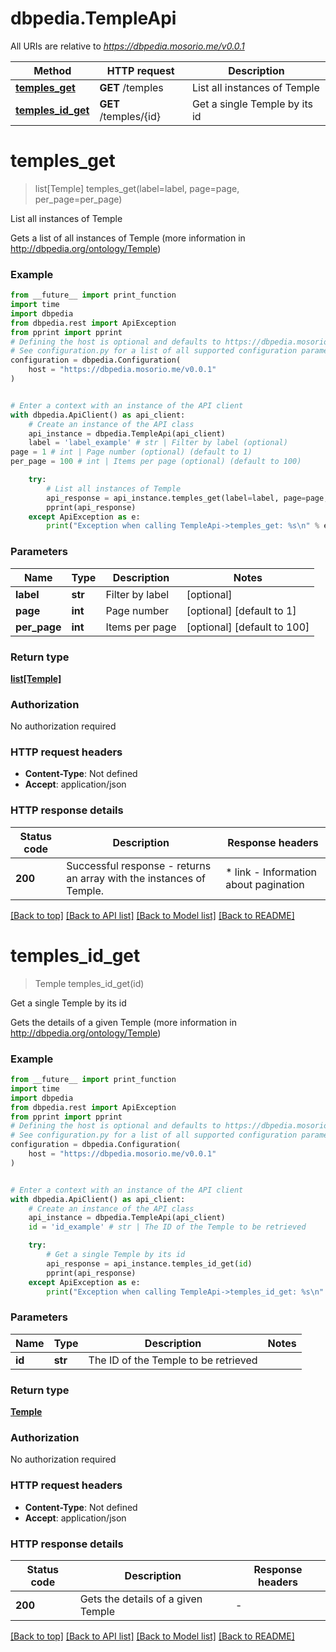 # dbpedia.TempleApi

All URIs are relative to *https://dbpedia.mosorio.me/v0.0.1*

Method | HTTP request | Description
------------- | ------------- | -------------
[**temples_get**](TempleApi.md#temples_get) | **GET** /temples | List all instances of Temple
[**temples_id_get**](TempleApi.md#temples_id_get) | **GET** /temples/{id} | Get a single Temple by its id


# **temples_get**
> list[Temple] temples_get(label=label, page=page, per_page=per_page)

List all instances of Temple

Gets a list of all instances of Temple (more information in http://dbpedia.org/ontology/Temple)

### Example

```python
from __future__ import print_function
import time
import dbpedia
from dbpedia.rest import ApiException
from pprint import pprint
# Defining the host is optional and defaults to https://dbpedia.mosorio.me/v0.0.1
# See configuration.py for a list of all supported configuration parameters.
configuration = dbpedia.Configuration(
    host = "https://dbpedia.mosorio.me/v0.0.1"
)


# Enter a context with an instance of the API client
with dbpedia.ApiClient() as api_client:
    # Create an instance of the API class
    api_instance = dbpedia.TempleApi(api_client)
    label = 'label_example' # str | Filter by label (optional)
page = 1 # int | Page number (optional) (default to 1)
per_page = 100 # int | Items per page (optional) (default to 100)

    try:
        # List all instances of Temple
        api_response = api_instance.temples_get(label=label, page=page, per_page=per_page)
        pprint(api_response)
    except ApiException as e:
        print("Exception when calling TempleApi->temples_get: %s\n" % e)
```

### Parameters

Name | Type | Description  | Notes
------------- | ------------- | ------------- | -------------
 **label** | **str**| Filter by label | [optional] 
 **page** | **int**| Page number | [optional] [default to 1]
 **per_page** | **int**| Items per page | [optional] [default to 100]

### Return type

[**list[Temple]**](Temple.md)

### Authorization

No authorization required

### HTTP request headers

 - **Content-Type**: Not defined
 - **Accept**: application/json

### HTTP response details
| Status code | Description | Response headers |
|-------------|-------------|------------------|
**200** | Successful response - returns an array with the instances of Temple. |  * link - Information about pagination <br>  |

[[Back to top]](#) [[Back to API list]](../README.md#documentation-for-api-endpoints) [[Back to Model list]](../README.md#documentation-for-models) [[Back to README]](../README.md)

# **temples_id_get**
> Temple temples_id_get(id)

Get a single Temple by its id

Gets the details of a given Temple (more information in http://dbpedia.org/ontology/Temple)

### Example

```python
from __future__ import print_function
import time
import dbpedia
from dbpedia.rest import ApiException
from pprint import pprint
# Defining the host is optional and defaults to https://dbpedia.mosorio.me/v0.0.1
# See configuration.py for a list of all supported configuration parameters.
configuration = dbpedia.Configuration(
    host = "https://dbpedia.mosorio.me/v0.0.1"
)


# Enter a context with an instance of the API client
with dbpedia.ApiClient() as api_client:
    # Create an instance of the API class
    api_instance = dbpedia.TempleApi(api_client)
    id = 'id_example' # str | The ID of the Temple to be retrieved

    try:
        # Get a single Temple by its id
        api_response = api_instance.temples_id_get(id)
        pprint(api_response)
    except ApiException as e:
        print("Exception when calling TempleApi->temples_id_get: %s\n" % e)
```

### Parameters

Name | Type | Description  | Notes
------------- | ------------- | ------------- | -------------
 **id** | **str**| The ID of the Temple to be retrieved | 

### Return type

[**Temple**](Temple.md)

### Authorization

No authorization required

### HTTP request headers

 - **Content-Type**: Not defined
 - **Accept**: application/json

### HTTP response details
| Status code | Description | Response headers |
|-------------|-------------|------------------|
**200** | Gets the details of a given Temple |  -  |

[[Back to top]](#) [[Back to API list]](../README.md#documentation-for-api-endpoints) [[Back to Model list]](../README.md#documentation-for-models) [[Back to README]](../README.md)

